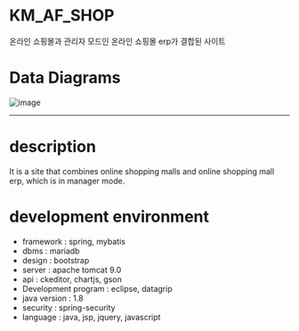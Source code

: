 # KM_AF_SHOP
온라인 쇼핑몰과 관리자 모드인 온라인 쇼핑몰 erp가 결합된 사이트

# Data Diagrams
![image](https://user-images.githubusercontent.com/65270992/107244300-36501a00-6a71-11eb-91b5-f1770e0b17f4.png)

---
# description
It is a site that combines online shopping malls and online shopping mall erp, which is in manager mode.

# development environment
* framework : spring, mybatis
* dbms : mariadb
* design : bootstrap
* server : apache tomcat 9.0
* api : ckeditor, chartjs, gson
* Development program : eclipse, datagrip
* java version : 1.8
* security : spring-security
* language : java, jsp, jquery, javascript
